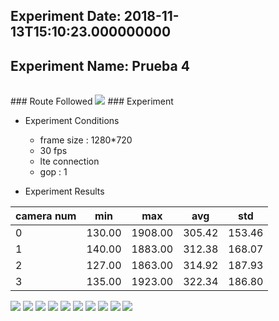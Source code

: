 ## Experiment Date: 2018-11-13T15:10:23.000000000
## Experiment Name: Prueba 4
 <table></table>
### Route Followed

<img src = "es/uncamino/hacia/image/image.jpg">
### Experiment

- Experiment Conditions
    - frame size : 1280*720
    - 30 fps
    - lte connection
    - gop : 1


- Experiment Results

|camera num|min|max|avg|std|
|---|---|---|---|---|
|0|130.00|1908.00|305.42|153.46|
|1|140.00|1883.00|312.38|168.07|
|2|127.00|1863.00|314.92|187.93|
|3|135.00|1923.00|322.34|186.80|
<img src = "1542122052039.png">
<!-- pagebreak -->
<img src = "log201811131427_720p_latency_Camera0.jpg">
<img src = "log201811131427_720p_latency_Camera1.jpg">
<img src = "log201811131427_720p_latency_Camera2.jpg">
<img src = "log201811131427_720p_latency_Camera3.jpg">
<img src = "log201811131427_720p_hist_Camera0.jpg">
<img src = "log201811131427_720p_hist_Camera1.jpg">
<img src = "log201811131427_720p_hist_Camera2.jpg">
<img src = "log201811131427_720p_hist_Camera3.jpg">
<!-- pagebreak -->


<img src = "1542122065764.jpg">